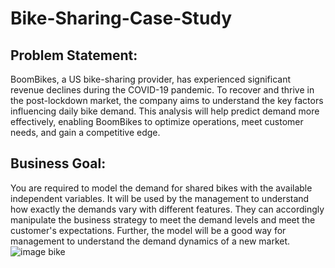 # Bike-Sharing-Case-Study

## Problem Statement:
BoomBikes, a US bike-sharing provider, has experienced significant revenue declines during the COVID-19 pandemic. To recover and thrive in the post-lockdown market, the company aims to understand the key factors influencing daily bike demand. This analysis will help predict demand more effectively, enabling BoomBikes to optimize operations, meet customer needs, and gain a competitive edge.

## Business Goal:
You are required to model the demand for shared bikes with the available independent variables. It will be used by the management to understand how exactly the demands vary with different features. They can accordingly manipulate the business strategy to meet the demand levels and meet the customer's expectations. Further, the model will be a good way for management to understand the demand dynamics of a new market. 
![image bike](https://github.com/user-attachments/assets/47b6ab71-097d-45cc-a153-41cbd66b8e55)
